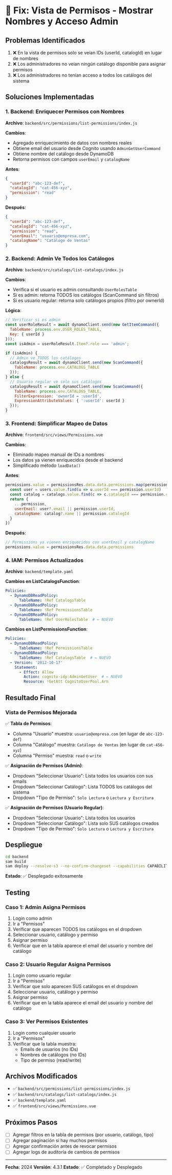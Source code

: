 # 🔧 Fix: Vista de Permisos - Mostrar Nombres y Acceso Admin

## Problemas Identificados

1. ❌ En la vista de permisos solo se veían IDs (userId, catalogId) en lugar de nombres
2. ❌ Los administradores no veían ningún catálogo disponible para asignar permisos
3. ❌ Los administradores no tenían acceso a todos los catálogos del sistema

## Soluciones Implementadas

### 1. Backend: Enriquecer Permisos con Nombres

**Archivo**: `backend/src/permissions/list-permissions/index.js`

**Cambios**:
- Agregado enriquecimiento de datos con nombres reales
- Obtiene email del usuario desde Cognito usando `AdminGetUserCommand`
- Obtiene nombre del catálogo desde DynamoDB
- Retorna permisos con campos `userEmail` y `catalogName`

**Antes**:
```json
{
  "userId": "abc-123-def",
  "catalogId": "cat-456-xyz",
  "permission": "read"
}
```

**Después**:
```json
{
  "userId": "abc-123-def",
  "catalogId": "cat-456-xyz",
  "permission": "read",
  "userEmail": "usuario@empresa.com",
  "catalogName": "Catálogo de Ventas"
}
```

### 2. Backend: Admin Ve Todos los Catálogos

**Archivo**: `backend/src/catalogs/list-catalogs/index.js`

**Cambios**:
- Verifica si el usuario es admin consultando `UserRolesTable`
- Si es admin: retorna TODOS los catálogos (ScanCommand sin filtros)
- Si es usuario regular: retorna solo catálogos propios (filtro por ownerId)

**Lógica**:
```javascript
// Verificar si es admin
const userRoleResult = await dynamoClient.send(new GetItemCommand({
  TableName: process.env.USER_ROLES_TABLE,
  Key: { userId }
}));
const isAdmin = userRoleResult.Item?.role === 'admin';

if (isAdmin) {
  // Admin ve TODOS los catálogos
  catalogsResult = await dynamoClient.send(new ScanCommand({
    TableName: process.env.CATALOGS_TABLE
  }));
} else {
  // Usuario regular ve solo sus catálogos
  catalogsResult = await dynamoClient.send(new ScanCommand({
    TableName: process.env.CATALOGS_TABLE,
    FilterExpression: 'ownerId = :userId',
    ExpressionAttributeValues: { ':userId': userId }
  }));
}
```

### 3. Frontend: Simplificar Mapeo de Datos

**Archivo**: `frontend/src/views/Permissions.vue`

**Cambios**:
- Eliminado mapeo manual de IDs a nombres
- Los datos ya vienen enriquecidos desde el backend
- Simplificado método `loadData()`

**Antes**:
```javascript
permissions.value = permissionsRes.data.data.permissions.map(permission => {
  const user = users.value.find(u => u.userId === permission.userId)
  const catalog = catalogs.value.find(c => c.catalogId === permission.catalogId)
  return {
    ...permission,
    userEmail: user?.email || permission.userId,
    catalogName: catalog?.name || permission.catalogId
  }
})
```

**Después**:
```javascript
// Permissions ya vienen enriquecidos con userEmail y catalogName
permissions.value = permissionsRes.data.data.permissions
```

### 4. IAM: Permisos Actualizados

**Archivo**: `backend/template.yaml`

**Cambios en ListCatalogsFunction**:
```yaml
Policies:
  - DynamoDBReadPolicy:
      TableName: !Ref CatalogsTable
  - DynamoDBReadPolicy:
      TableName: !Ref PermissionsTable
  - DynamoDBReadPolicy:
      TableName: !Ref UserRolesTable  # ← NUEVO
```

**Cambios en ListPermissionsFunction**:
```yaml
Policies:
  - DynamoDBReadPolicy:
      TableName: !Ref PermissionsTable
  - DynamoDBReadPolicy:
      TableName: !Ref CatalogsTable  # ← NUEVO
  - Version: '2012-10-17'
    Statement:
      - Effect: Allow
        Action: cognito-idp:AdminGetUser  # ← NUEVO
        Resource: !GetAtt CognitoUserPool.Arn
```

## Resultado Final

### Vista de Permisos Mejorada

✅ **Tabla de Permisos**:
- Columna "Usuario" muestra: `usuario@empresa.com` (en lugar de `abc-123-def`)
- Columna "Catálogo" muestra: `Catálogo de Ventas` (en lugar de `cat-456-xyz`)
- Columna "Permiso" muestra: `read` o `write`

✅ **Asignación de Permisos (Admin)**:
- Dropdown "Seleccionar Usuario": Lista todos los usuarios con sus emails
- Dropdown "Seleccionar Catálogo": Lista TODOS los catálogos del sistema
- Dropdown "Tipo de Permiso": `Solo Lectura` o `Lectura y Escritura`

✅ **Asignación de Permisos (Usuario Regular)**:
- Dropdown "Seleccionar Usuario": Lista todos los usuarios
- Dropdown "Seleccionar Catálogo": Lista solo SUS catálogos creados
- Dropdown "Tipo de Permiso": `Solo Lectura` o `Lectura y Escritura`

## Despliegue

```bash
cd backend
sam build
sam deploy --resolve-s3 --no-confirm-changeset --capabilities CAPABILITY_NAMED_IAM
```

**Estado**: ✅ Desplegado exitosamente

## Testing

### Caso 1: Admin Asigna Permisos
1. Login como admin
2. Ir a "Permisos"
3. Verificar que aparecen TODOS los catálogos en el dropdown
4. Seleccionar usuario, catálogo y permiso
5. Asignar permiso
6. Verificar que en la tabla aparece el email del usuario y nombre del catálogo

### Caso 2: Usuario Regular Asigna Permisos
1. Login como usuario regular
2. Ir a "Permisos"
3. Verificar que solo aparecen SUS catálogos en el dropdown
4. Seleccionar usuario, catálogo y permiso
5. Asignar permiso
6. Verificar que en la tabla aparece el email del usuario y nombre del catálogo

### Caso 3: Ver Permisos Existentes
1. Login como cualquier usuario
2. Ir a "Permisos"
3. Verificar que la tabla muestra:
   - Emails de usuarios (no IDs)
   - Nombres de catálogos (no IDs)
   - Tipo de permiso (read/write)

## Archivos Modificados

- ✅ `backend/src/permissions/list-permissions/index.js`
- ✅ `backend/src/catalogs/list-catalogs/index.js`
- ✅ `backend/template.yaml`
- ✅ `frontend/src/views/Permissions.vue`

## Próximos Pasos

- [ ] Agregar filtros en la tabla de permisos (por usuario, catálogo, tipo)
- [ ] Agregar paginación si hay muchos permisos
- [ ] Agregar confirmación antes de revocar permisos
- [ ] Agregar logs de auditoría de cambios de permisos

---

**Fecha**: 2024
**Versión**: 4.3.1
**Estado**: ✅ Completado y Desplegado
